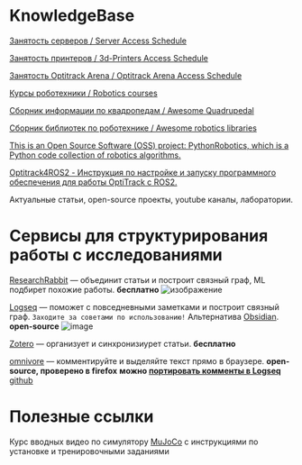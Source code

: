 # KnowledgeBase

[Занятость серверов / Server Access Schedule](https://docs.google.com/spreadsheets/d/1SBA8zB3kSqXsiFGkHdfXhm5Cove7Vb4YDCJwm8NfDrE/edit#gid=0)

[Занятость принтеров / 3d-Printers Access Schedule](https://docs.google.com/spreadsheets/d/1vYNfUyZYE-FFlw89KSHJyr2G9KxXjVDiainPa32b6ME/edit?usp=sharing)

[Занятость Optitrack Arena / Optitrack Arena Access Schedule](https://docs.google.com/spreadsheets/d/1NZZUD_2NdhFoby-d7kuS9Z7eImsyszUlIw91jx2UIcY/edit#gid=0)

[Курсы роботехники / Robotics courses](https://github.com/Developer-Y/cs-video-courses#robotics)

[Сборник информации по квадропедам / Awesome Quadrupedal](https://github.com/curieuxjy/Awesome_Quadrupedal_Robots)

[Сборник библиотек по роботехнике / Awesome robotics libraries](https://github.com/jslee02/awesome-robotics-libraries)

[This is an Open Source Software (OSS) project: PythonRobotics, which is a Python code collection of robotics algorithms.](https://atsushisakai.github.io/PythonRobotics/getting_started.html)

[Optitrack4ROS2 - Инструкция по настройке и запуску программного обеспечения для работы OptiTrack с ROS2.](https://github.com/be2rlab/Optitrack4ROS2)

Актуальные статьи, open-source проекты, youtube каналы, лаборатории. 


# Сервисы для структурирования работы с исследованиями
[ResearchRabbit](https://www.researchrabbit.ai/) — объединит статьи и построит связный граф, ML подбирет похожие работы. **бесплатно**
![изображение](https://github.com/be2rlab/KnowledgeBase/assets/40656018/ac043fe0-4a4e-41ea-aa5b-b69b238324dc)

[Logseq](https://github.com/be2rlab/KnowledgeBase/wiki/Logseq) — поможет с повседневными заметками и построит связный граф. `Заходите за советами по использованию!`
Альтернатива [Obsidian](https://obsidian.md/). **open-source**
![image](https://github.com/be2rlab/KnowledgeBase/assets/65085868/ceacb202-1431-4cf4-a519-18a45b459c36)

[Zotero](https://www.zotero.org/) — организует и синхронизиурет статьи. **бесплатно**

[omnivore](https://omnivore.app) — комментируйте и выделяйте текст прямо в браузере. **open-source, проверено в firefox** **можно [портировать комменты в Logseq](https://briansunter.com/graph/#/page/omnivore-logseq-guide)** 
[github](https://github.com/omnivore-app/omnivore)

# Полезные ссылки
Курс вводных видео по симулятору [MuJoCo](https://pab47.github.io/mujoco.html) с инструкциями по установке и тренировочными заданиями
